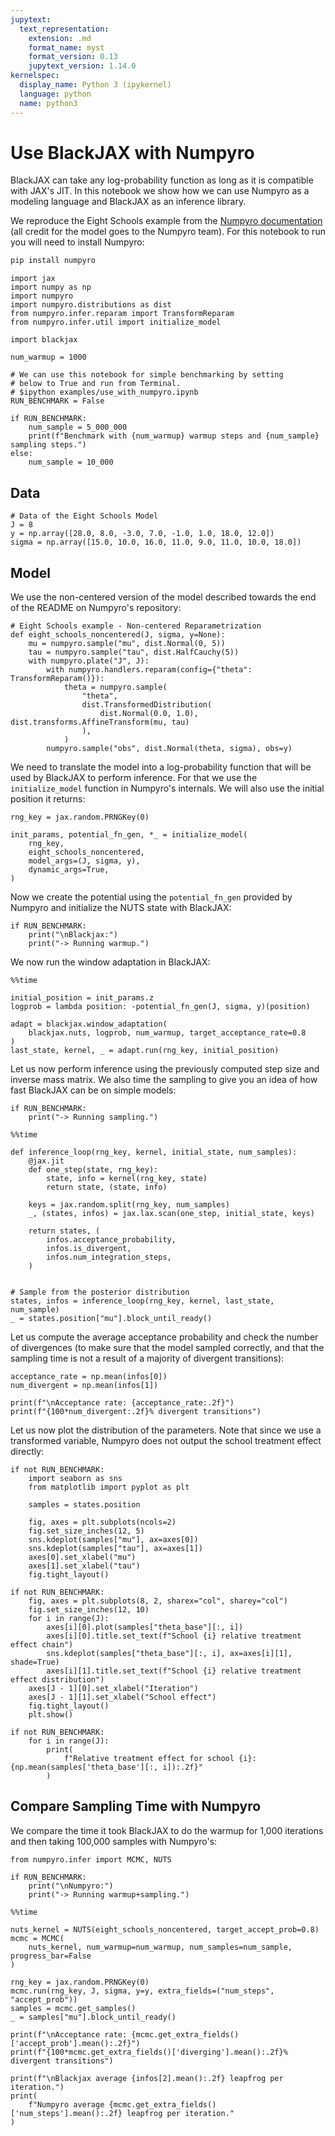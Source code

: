 ```yaml
---
jupytext:
  text_representation:
    extension: .md
    format_name: myst
    format_version: 0.13
    jupytext_version: 1.14.0
kernelspec:
  display_name: Python 3 (ipykernel)
  language: python
  name: python3
---
```


# Use BlackJAX with Numpyro

BlackJAX can take any log-probability function as long as it is compatible with JAX's JIT. In this notebook we show how we can use Numpyro as a modeling language and BlackJAX as an inference library.

We reproduce the Eight Schools example from the [Numpyro documentation](https://github.com/pyro-ppl/numpyro) (all credit for the model goes to the Numpyro team). For this notebook to run you will need to install Numpyro:

```bash
pip install numpyro
```

```{code-cell} ipython3
import jax
import numpy as np
import numpyro
import numpyro.distributions as dist
from numpyro.infer.reparam import TransformReparam
from numpyro.infer.util import initialize_model

import blackjax
```

```{code-cell} ipython3
num_warmup = 1000

# We can use this notebook for simple benchmarking by setting
# below to True and run from Terminal.
# $ipython examples/use_with_numpyro.ipynb
RUN_BENCHMARK = False

if RUN_BENCHMARK:
    num_sample = 5_000_000
    print(f"Benchmark with {num_warmup} warmup steps and {num_sample} sampling steps.")
else:
    num_sample = 10_000
```

## Data

```{code-cell} ipython3
# Data of the Eight Schools Model
J = 8
y = np.array([28.0, 8.0, -3.0, 7.0, -1.0, 1.0, 18.0, 12.0])
sigma = np.array([15.0, 10.0, 16.0, 11.0, 9.0, 11.0, 10.0, 18.0])
```

## Model

We use the non-centered version of the model described towards the end of the README on Numpyro's repository:

```{code-cell} ipython3
# Eight Schools example - Non-centered Reparametrization
def eight_schools_noncentered(J, sigma, y=None):
    mu = numpyro.sample("mu", dist.Normal(0, 5))
    tau = numpyro.sample("tau", dist.HalfCauchy(5))
    with numpyro.plate("J", J):
        with numpyro.handlers.reparam(config={"theta": TransformReparam()}):
            theta = numpyro.sample(
                "theta",
                dist.TransformedDistribution(
                    dist.Normal(0.0, 1.0), dist.transforms.AffineTransform(mu, tau)
                ),
            )
        numpyro.sample("obs", dist.Normal(theta, sigma), obs=y)
```

We need to translate the model into a log-probability function that will be used by BlackJAX to perform inference. For that we use the `initialize_model` function in Numpyro's internals. We will also use the initial position it returns:

```{code-cell} ipython3
rng_key = jax.random.PRNGKey(0)

init_params, potential_fn_gen, *_ = initialize_model(
    rng_key,
    eight_schools_noncentered,
    model_args=(J, sigma, y),
    dynamic_args=True,
)
```

Now we create the potential using the `potential_fn_gen` provided by Numpyro and initialize the NUTS state with BlackJAX:

```{code-cell} ipython3
if RUN_BENCHMARK:
    print("\nBlackjax:")
    print("-> Running warmup.")
```

We now run the window adaptation in BlackJAX:

```{code-cell} ipython3
%%time

initial_position = init_params.z
logprob = lambda position: -potential_fn_gen(J, sigma, y)(position)

adapt = blackjax.window_adaptation(
    blackjax.nuts, logprob, num_warmup, target_acceptance_rate=0.8
)
last_state, kernel, _ = adapt.run(rng_key, initial_position)
```

Let us now perform inference using the previously computed step size and inverse mass matrix. We also time the sampling to give you an idea of how fast BlackJAX can be on simple models:

```{code-cell} ipython3
if RUN_BENCHMARK:
    print("-> Running sampling.")
```

```{code-cell} ipython3
%%time

def inference_loop(rng_key, kernel, initial_state, num_samples):
    @jax.jit
    def one_step(state, rng_key):
        state, info = kernel(rng_key, state)
        return state, (state, info)

    keys = jax.random.split(rng_key, num_samples)
    _, (states, infos) = jax.lax.scan(one_step, initial_state, keys)

    return states, (
        infos.acceptance_probability,
        infos.is_divergent,
        infos.num_integration_steps,
    )


# Sample from the posterior distribution
states, infos = inference_loop(rng_key, kernel, last_state, num_sample)
_ = states.position["mu"].block_until_ready()
```

Let us compute the average acceptance probability and check the number of divergences (to make sure that the model sampled correctly, and that the sampling time is not a result of a majority of divergent transitions):

```{code-cell} ipython3
acceptance_rate = np.mean(infos[0])
num_divergent = np.mean(infos[1])

print(f"\nAcceptance rate: {acceptance_rate:.2f}")
print(f"{100*num_divergent:.2f}% divergent transitions")
```

Let us now plot the distribution of the parameters. Note that since we use a transformed variable, Numpyro does not output the school treatment effect directly:

```{code-cell} ipython3
if not RUN_BENCHMARK:
    import seaborn as sns
    from matplotlib import pyplot as plt

    samples = states.position

    fig, axes = plt.subplots(ncols=2)
    fig.set_size_inches(12, 5)
    sns.kdeplot(samples["mu"], ax=axes[0])
    sns.kdeplot(samples["tau"], ax=axes[1])
    axes[0].set_xlabel("mu")
    axes[1].set_xlabel("tau")
    fig.tight_layout()
```

```{code-cell} ipython3
if not RUN_BENCHMARK:
    fig, axes = plt.subplots(8, 2, sharex="col", sharey="col")
    fig.set_size_inches(12, 10)
    for i in range(J):
        axes[i][0].plot(samples["theta_base"][:, i])
        axes[i][0].title.set_text(f"School {i} relative treatment effect chain")
        sns.kdeplot(samples["theta_base"][:, i], ax=axes[i][1], shade=True)
        axes[i][1].title.set_text(f"School {i} relative treatment effect distribution")
    axes[J - 1][0].set_xlabel("Iteration")
    axes[J - 1][1].set_xlabel("School effect")
    fig.tight_layout()
    plt.show()
```

```{code-cell} ipython3
if not RUN_BENCHMARK:
    for i in range(J):
        print(
            f"Relative treatment effect for school {i}: {np.mean(samples['theta_base'][:, i]):.2f}"
        )
```

## Compare Sampling Time with Numpyro

We compare the time it took BlackJAX to do the warmup for 1,000 iterations and then taking 100,000 samples with Numpyro's:

```{code-cell} ipython3
from numpyro.infer import MCMC, NUTS
```

```{code-cell} ipython3
if RUN_BENCHMARK:
    print("\nNumpyro:")
    print("-> Running warmup+sampling.")
```

```{code-cell} ipython3
%%time

nuts_kernel = NUTS(eight_schools_noncentered, target_accept_prob=0.8)
mcmc = MCMC(
    nuts_kernel, num_warmup=num_warmup, num_samples=num_sample, progress_bar=False
)

rng_key = jax.random.PRNGKey(0)
mcmc.run(rng_key, J, sigma, y=y, extra_fields=("num_steps", "accept_prob"))
samples = mcmc.get_samples()
_ = samples["mu"].block_until_ready()
```

```{code-cell} ipython3
print(f"\nAcceptance rate: {mcmc.get_extra_fields()['accept_prob'].mean():.2f}")
print(f"{100*mcmc.get_extra_fields()['diverging'].mean():.2f}% divergent transitions")
```

```{code-cell} ipython3
print(f"\nBlackjax average {infos[2].mean():.2f} leapfrog per iteration.")
print(
    f"Numpyro average {mcmc.get_extra_fields()['num_steps'].mean():.2f} leapfrog per iteration."
)
```
